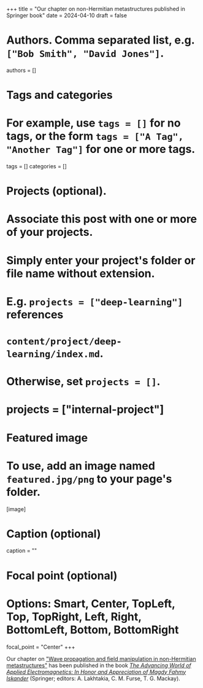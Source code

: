 +++
title = "Our chapter on non-Hermitian metastructures published in Springer book"
date = 2024-04-10
draft = false

# Authors. Comma separated list, e.g. `["Bob Smith", "David Jones"]`.
authors = []

# Tags and categories
# For example, use `tags = []` for no tags, or the form `tags = ["A Tag", "Another Tag"]` for one or more tags.
tags = []
categories = []

# Projects (optional).
#   Associate this post with one or more of your projects.
#   Simply enter your project's folder or file name without extension.
#   E.g. `projects = ["deep-learning"]` references 
#   `content/project/deep-learning/index.md`.
#   Otherwise, set `projects = []`.
# projects = ["internal-project"]

# Featured image
# To use, add an image named `featured.jpg/png` to your page's folder. 
[image]
  # Caption (optional)
  caption = ""

  # Focal point (optional)
  # Options: Smart, Center, TopLeft, Top, TopRight, Left, Right, BottomLeft, Bottom, BottomRight
  focal_point = "Center"
+++

Our chapter on ["Wave propagation and field manipulation in non-Hermitian metastructures"](/publication/moccia-2024-nh-springer)
has been published in the book [*The Advancing World of Applied Electromagnetics: In Honor and Appreciation of Magdy Fahmy Iskander*](https://link.springer.com/book/10.1007/978-3-031-39824-7) (Springer; editors: A. Lakhtakia, C. M. Furse, T. G. Mackay).

